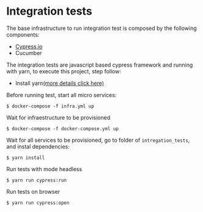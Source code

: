 # Integration tests

The base infrastructure to run integration test is composed by the following components:

- [Cypress.io](https://www.cypress.io/)
- Cucumber

The integration tests are javascript based cypress framework and running with yarn, to execute this project,  step follow:

- Install yarn[(more details click here)](https://classic.yarnpkg.com/pt-BR/docs/install#mac-stable)

Before running test, start all micro services:

```
$ docker-compose -f infra.yml up
```

Wait for infraestructure to be provisioned

```
$ docker-compose -f docker-compose.yml up
```

Wait for all services to be provisioned, go to folder of `intregation_tests`, and instal dependencies:

```
$ yarn install
```

Run tests with mode headless

```
$ yarn run cypress:run
```

Run tests on browser

```
$ yarn run cypress:open
```
